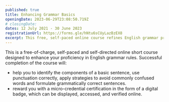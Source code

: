 ```yaml
---
published: true
title: Enhancing Grammar Basics
openingDate: 2023-06-29T23:08:50.719Z
# closingDate:
dates: 12 July 2021 - 30 June 2023
registrationUrl: https://forms.gle/hNtu6sCUyLazBzEX8
excerpt: This free, self-paced online course refines English grammar proficiency, teaching sentence components, punctuation, strategies to avoid word confusion, and grammatically correct sentence formation. Earn a digital badge as a micro-credential, accessible and verifiable online, upon successful completion.
---
```


This is a free-of-charge, self-paced and self-directed online short
course designed to enhance your proficiency in English grammar
rules. Successful completion of the course will:

- help you to identify the components of a basic sentence, use punctuation correctly, apply strategies to avoid commonly confused words and formulate grammatically correct sentences.
- reward you with a micro-credential certification in the form of a digital badge, which can be displayed, accessed, and verified online.
